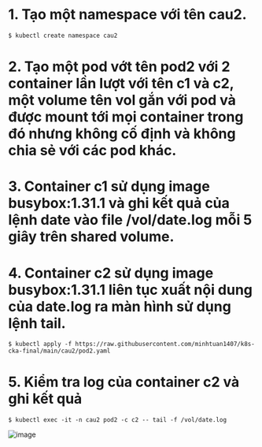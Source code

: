 # 1. Tạo một namespace với tên cau2.
```
$ kubectl create namespace cau2
```

# 2. Tạo một pod vớt tên pod2 với 2 container lần lượt với tên c1 và c2, một volume tên vol gắn với pod và được mount tới mọi container trong đó nhưng không cố định và không chia sẻ với các pod khác.
# 3. Container c1 sử dụng image busybox:1.31.1 và ghi kết quả của lệnh date vào file /vol/date.log mỗi 5 giây trên shared volume.
# 4. Container c2 sử dụng image busybox:1.31.1 liên tục xuất nội dung của date.log ra màn hình sử dụng lệnh tail.
```
$ kubectl apply -f https://raw.githubusercontent.com/minhtuan1407/k8s-cka-final/main/cau2/pod2.yaml
```
# 5. Kiểm tra log của container c2 và ghi kết quả
```
$ kubectl exec -it -n cau2 pod2 -c c2 -- tail -f /vol/date.log
```
![image](https://user-images.githubusercontent.com/54676613/134767179-7539284f-bc9a-4f62-9606-2318b7df8ee4.png)
